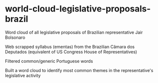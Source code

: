 # world-cloud-legislative-proposals-brazil
Word cloud of all legislative proposals of Brazilian representative Jair Bolsonaro 

Web scrapped syllabus (ementas) from the Brazilian Câmara dos Deputados (equivalent of US Congress House of Representatives)

Filtered common/generic Portuguese words

Built a word cloud to identify most common themes in the representative's legislative activity
